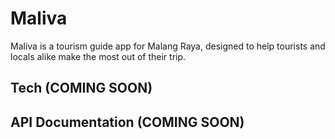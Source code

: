 # Maliva

Maliva is a tourism guide app for Malang Raya, designed to help tourists and locals alike make the most out of their trip.

## Tech (COMING SOON)

## API Documentation (COMING SOON)
